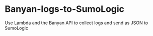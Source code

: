 # Banyan-logs-to-SumoLogic
Use Lambda and the Banyan API to collect logs and send as JSON to SumoLogic
